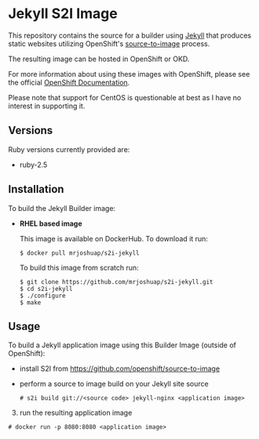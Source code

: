 Jekyll S2I Image
================

This repository contains the source for a builder using
[Jekyll](https://jekyllrb.com/) that produces static websites utilizing
OpenShift's [source-to-image](https://github.com/openshift/source-to-image)
process.

The resulting image can be hosted in OpenShift or OKD.

For more information about using these images with OpenShift, please see the
official [OpenShift Documentation](https://docs.okd.io/latest/architecture/core_concepts/builds_and_image_streams.html#source-build).

Please note that support for CentOS is questionable at best as I have no
interest in supporting it.

Versions
----------------
Ruby versions currently provided are:
* ruby-2.5

Installation
----------------
To build the Jekyll Builder image:
*  **RHEL based image**

    This image is available on DockerHub. To download it run:

    ```
    $ docker pull mrjoshuap/s2i-jekyll
    ```

    To build this image from scratch run:

    ```
    $ git clone https://github.com/mrjoshuap/s2i-jekyll.git
    $ cd s2i-jekyll
    $ ./configure
    $ make
    ```

Usage
----------------
To build a Jekyll application image using this Builder Image (outside
of OpenShift):

* install S2I from https://github.com/openshift/source-to-image

* perform a source to image build on your Jekyll site source

  ```
  # s2i build git://<source code> jekyll-nginx <application image>
  ```

3. run the resulting application image

  ```
  # docker run -p 8080:8080 <application image>
  ```
